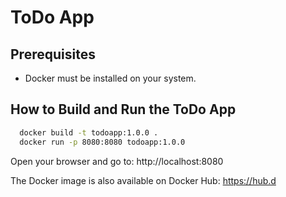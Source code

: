 # ToDo App

## Prerequisites
- Docker must be installed on your system.

## How to Build and Run the ToDo App
```bash
  docker build -t todoapp:1.0.0 .
  docker run -p 8080:8080 todoapp:1.0.0
```
Open your browser and go to:
http://localhost:8080

The Docker image is also available on Docker Hub:
https://hub.d
